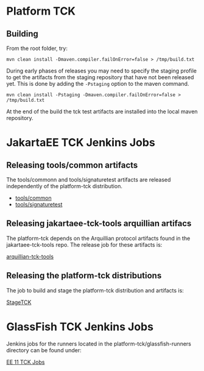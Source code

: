 # Platform TCK

## Building

From the root folder, try:
```
mvn clean install -Dmaven.compiler.failOnError=false > /tmp/build.txt
```

During early phases of releases you may need to specify the staging profile to get the artifacts from the staging
repository that have not been released yet. This is done by adding the `-Pstaging` option to the maven command.
```
mvn clean install -Pstaging -Dmaven.compiler.failOnError=false > /tmp/build.txt
```

At the end of the build the tck test artifacts are installed into the local maven repository.


# JakartaEE TCK Jenkins Jobs

## Releasing tools/common artifacts

The tools/commonn and tools/signaturetest artifacts are released independently of the platform-tck distribution.

* [tools/common](https://ci.eclipse.org/jakartaee-tck/job/11/job/stage-artifacts/job/tck_tools_sigtest_build_and_stage/)
* [tools/signaturetest](https://ci.eclipse.org/jakartaee-tck/job/11/job/stage-artifacts/job/tck_tools_sigtest_build_and_stage/)

## Releasing jakartaee-tck-tools arquillian artifacs

The platform-tck depends on the Arquillian protocol artifacts found in the jakartaee-tck-tools repo. The release job for these artifacts is:

[arquillian-tck-tools](https://ci.eclipse.org/jakartaee-tck/job/11/job/stage-artifacts/job/arquillian_build_and_stage)

## Releasing the platform-tck distributions

The job to build and stage the platform-tck distribution and artifacts is:

[StageTCK](https://ci.eclipse.org/jakartaee-tck/job/11/job/stage-artifacts/job/ReleaseTest/)

# GlassFish TCK Jenkins Jobs
Jenkins jobs for the runners located in the platform-tck/glassfish-runners directory can be found under:

[EE 11 TCK Jobs](https://ci.eclipse.org/jakartaee-tck/job/11/job/tck/)